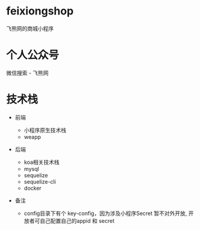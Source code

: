 # feixiongshop
飞熊网的商城小程序
# 个人公众号
微信搜索 - 飞熊网

# 技术栈

+ 前端
  + 小程序原生技术栈
  + weapp

+ 后端
  + koa相关技术栈
  + mysql
  + sequelize
  + sequelize-cli
  + docker

+ 备注
  + config目录下有个 key-config，因为涉及小程序Secret 暂不对外开放, 开放者可自己配置自己的appid 和 secret

